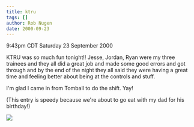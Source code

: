 ```yaml
---
title: ktru
tags: []
author: Rob Nugen
date: 2000-09-23
---
```


<title></title>
<p class=date>9:43pm CDT Saturday 23 September 2000

<p>KTRU was so much fun tonight!!  Jesse, Jordan, Ryan were my three
trainees and they all did a great job and made some good errors and
got through and by the end of the night they all said they were having
a great time and feeling better about being at the controls and stuff.

<p>I'm glad I came in from Tomball to do the shift.  Yay!

<p>(This entry is speedy because we're about to go eat with my dad for
his birthday!)

<p><img src='/images/rob/wL-ROB.gif'>

